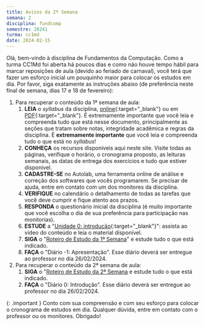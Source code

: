 ```yaml
---
title: Avisos da 2ª Semana
semana: 2
disciplina: fundcomp
semestre: 20241
turma: cc1md
date: 2024-02-15
---
```


Olá, bem-vindo à disciplina de Fundamentos da Computação. Como a turma CC1Md foi
aberta há poucos dias e como não houve tempo hábil para marcar reposições de
aula (devido ao feriado de carnaval), você terá que fazer um esforço inicial um
pouquinho maior para colocar os estudos em dia. Por favor, siga exatamente as
instruções abaixo (de preferência neste final de semana, dias 17 e 18 de
fevereiro):

1. Para recuperar o conteúdo da 1ª semana de aula:
   1. **LEIA** o *syllabus* da disciplina,
      [online](/disciplinas/fundamentos_computacao/syllabus/){:target="\_blank"}
      ou em
      [PDF](/assets/disciplinas/fundcomp/2024_1/syllabus_2024_1.pdf){:target="\_blank"}.
      É extremamente importante que você leia e compreenda tudo que está nesse
      documento, principalmente as seções que tratam sobre notas, integridade
      acadêmica  e regras da disciplina. É **extremamente importante** que você
      leia e compreenda tudo o que está no _syllabus_!
   1. **CONHEÇA** os recursos disponíveis aqui neste site. Visite
      todas as páginas, verifique o horário, o cronograma proposto, as leituras
      semanais, as datas de entrega dos exercícios e tudo que estiver disponível.
   1. **CADASTRE-SE** no Autolab, uma ferramenta online de análise e correção
      dos softwares que vocês programarem. Se precisar de ajuda, entre em contato
      com um dos monitores da disciplina.
   1. **VERIFIQUE** no calendário o detalhamento de todas as tarefas que você
      deve cumprir e fique atento aos prazos.
   1. **RESPONDA** o questionário inicial da disciplina (é muito importante que
      você escolha o dia de sua preferência para participação nas monitorias).
   1. **ESTUDE** a "[Unidade 0:
      introdução](http://cmprz.me/cr6100bu0){:target="\_blank"}": assista ao
      vídeo do conteúdo e leia o material disponível.
   1. **SIGA** o "[Roteiro de Estudo da 1ª
      Semana](/disciplinas/fundamentos_computacao/estudo/#re1sem)" e estude tudo
      o que está indicado.
   1. **FAÇA** o "Diário -1: Apresentação". Esse diário deverá ser entregue ao
      professor no dia 26/02/2024.
1. Para recuperar o conteúdo da 2ª semana de aula:
   1. **SIGA** o "[Roteiro de Estudo da 2ª
      Semana](/disciplinas/fundamentos_computacao/estudo/#re2sem) e estude tudo
      o que está indicado.
   1. **FAÇA** o "Diário 0: Introdução". Esse diário deverá ser entregue ao
      professor no dia 26/02/2024.

{: .important }
Conto com sua compreensão e com seu esforço para colocar o cronograma de estudos
em dia. Qualquer dúvida, entre em contato com o professor ou os
monitores. Obrigado!
